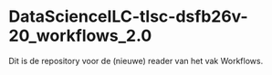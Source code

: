 # DataScienceILC-tlsc-dsfb26v-20_workflows_2.0
Dit is de repository voor de (nieuwe) reader van het vak Workflows.
